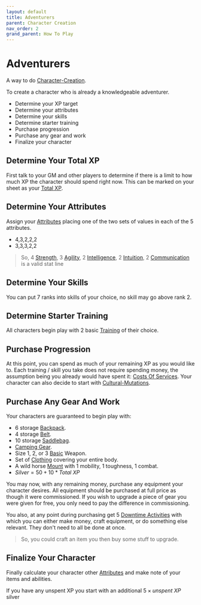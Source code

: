 ```yaml
---
layout: default
title: Adventurers
parent: Character Creation
nav_order: 2
grand_parent: How To Play
---
```


# Adventurers

A way to do [Character-Creation](Character-Creation).

To create a character who is already a knowledgeable adventurer.

- Determine your XP target
- Determine your attributes
- Determine your skills
- Determine starter training
- Purchase progression
- Purchase any gear and work
- Finalize your character

## Determine Your Total XP

First talk to your GM and other players to determine if there is a limit to how much XP the character should spend right now. This can be marked on your sheet as your [Total XP](Game/Blocks/Total-XP).

## Determine Your Attributes

Assign your [Attributes](Core/Attributes) placing one of the two sets of values in each of the 5 attributes.

- 4,3,2,2,2
- 3,3,3,2,2

> So, 4 [Strength](Core/Strength), 3 [Agility](Core/Agility), 2 [Intelligence](Core/Intelligence), 2 [Intuition](Game/Core/Intuition.md), 2 [Communication](Core/Communication) is a valid stat line

## Determine Your Skills

You can put 7 ranks into skills of your choice, no skill may go above rank 2.

## Determine Starter Training

All characters begin play with 2 basic [Training](Character-Development#Training) of their choice.

## Purchase Progression

At this point, you can spend as much of your remaining XP as you would like to. Each training / skill you take does not require spending money, the assumption being you already would have spent it: [Costs Of Services](Services#Costs%20Of%20Services). Your character can also decide to start with [Cultural-Mutations](Cultural-Mutations).

## Purchase Any Gear And Work

Your characters are guaranteed to begin play with:

- 6 storage [Backpack](Storage#Backpack).
- 4 storage [Belt](Storage#Belt).
- 10 storage [Saddlebag](Storage#Saddlebag).
- [Camping Gear](Game/Example-Gear#Camping%20Gear).
- Size 1, 2, or 3 [Basic](Core/Weapons#Basic) Weapon.
- Set of [Clothing](Game/Example-Gear#Clothing) covering your entire body.
- A wild horse [Mount](Mounts) with 1 mobility, 1 toughness, 1 combat.
- $Silver = 50 + 10 * Total\ XP$

You may now, with any remaining money, purchase any equipment your character desires. All equipment should be purchased at full price as though it were commissioned. If you wish to upgrade a piece of gear you were given for free, you only need to pay the difference in commissioning.

You also, at any point during purchasing get 5 [Downtime Activities](Activities#Downtime%20Activity) with which you can either make money, craft equipment, or do something else relevant. They don't need to all be done at once.

> So, you could craft an item you then buy some stuff to upgrade.

## Finalize Your Character

Finally calculate your character other [Attributes](Core/Attributes) and make note of your items and abilities.

If you have any unspent XP you start with an additional $5 \times unspent\ XP$ silver
